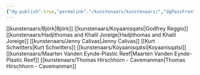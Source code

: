```yaml
---
{"dg-publish":true,"permalink":"/kunstenaars/kunstenaars/","dgPassFrontmatter":true}
---
```


[[kunstenaars/Björk\|Björk]]
[[kunstenaars/Koyaanisqatsi\|Godfrey Reggio]]
[[kunstenaars/Hadjithomas and Khalil Joreige\|Hadjithomas and Khalil Joreige]]
[[kunstenaars/Jenny Calivas\|Jenny Calivas]]
[[Kurt Schwitters\|Kurt Schwitters]]
[[kunstenaars/Koyaanisqatsi\|Koyaanisqatsi]]
[[kunstenaars/Maarten Vanden Eynde-Plastic Reef\|Maarten Vanden Eynde-Plastic Reef]]
[[kunstenaars/Thomas Hirschhorn - Cavemanman\|Thomas Hirschhorn - Cavemanman]]

